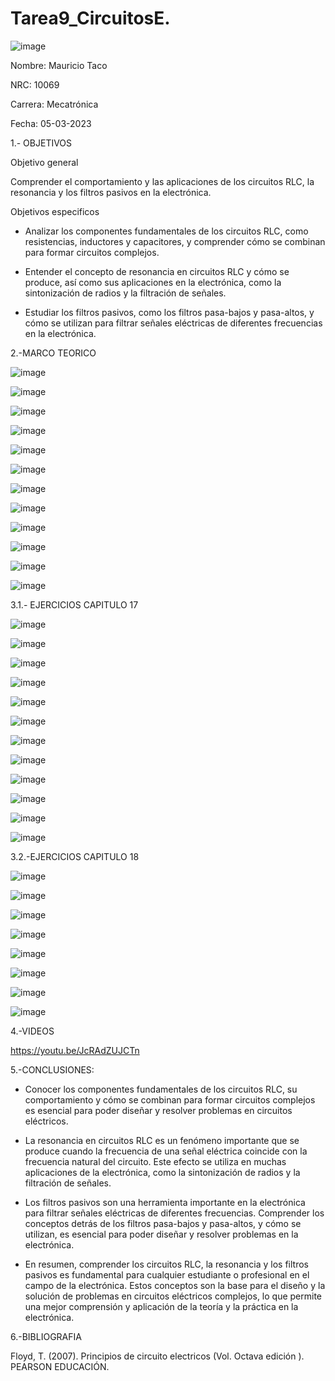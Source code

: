 # Tarea9_CircuitosE.
![image](https://user-images.githubusercontent.com/116677544/202339173-34d5623a-bb07-4f1e-af6e-d683e5fc623a.png)

Nombre: Mauricio Taco

NRC: 10069

Carrera: Mecatrónica

Fecha: 05-03-2023

1.- OBJETIVOS

Objetivo general

Comprender el comportamiento y las aplicaciones de los circuitos RLC, la resonancia y los filtros pasivos en la electrónica.

Objetivos especificos

- Analizar los componentes fundamentales de los circuitos RLC, como resistencias, inductores y capacitores, y comprender cómo se combinan para formar circuitos complejos.

- Entender el concepto de resonancia en circuitos RLC y cómo se produce, así como sus aplicaciones en la electrónica, como la sintonización de radios y la filtración de señales.

- Estudiar los filtros pasivos, como los filtros pasa-bajos y pasa-altos, y cómo se utilizan para filtrar señales eléctricas de diferentes frecuencias en la electrónica.

2.-MARCO TEORICO

![image](https://user-images.githubusercontent.com/116677544/223008935-3fe4a26a-9cc7-405d-9aec-c2cab209c694.png)

![image](https://user-images.githubusercontent.com/116677544/223008979-49ad6acd-6932-4634-96e2-08ea416a4aa9.png)

![image](https://user-images.githubusercontent.com/116677544/223009014-613ff6d0-9a51-450b-ba34-63263db5f34a.png)

![image](https://user-images.githubusercontent.com/116677544/223009042-6cc2ff7f-3b05-42e7-81de-d166a4790890.png)

![image](https://user-images.githubusercontent.com/116677544/223009075-6742c180-c212-41d4-b07a-f80e4e612828.png)

![image](https://user-images.githubusercontent.com/116677544/223009115-058badb3-fe54-46c1-a726-7adbe9e88e60.png)

![image](https://user-images.githubusercontent.com/116677544/223009145-e44b1055-0a3b-4ee3-a35f-2186914f7cd3.png)

![image](https://user-images.githubusercontent.com/116677544/223009208-48c1655f-114d-470f-9709-4b14b2184f25.png)

![image](https://user-images.githubusercontent.com/116677544/223009246-bbfc5cb8-2ff6-40ee-9e4e-b7144456ddbb.png)

![image](https://user-images.githubusercontent.com/116677544/223009286-493ff231-8a79-42d0-a10d-aca3555716b3.png)

![image](https://user-images.githubusercontent.com/116677544/223009336-2c37ecf8-d7fd-4f71-942d-b50dc625dc5e.png)

![image](https://user-images.githubusercontent.com/116677544/223009355-1824ec47-4b86-4eb4-9159-5520007964c4.png)

3.1.- EJERCICIOS CAPITULO 17

![image](https://user-images.githubusercontent.com/116677544/223009696-d2572b8a-200f-4feb-a2cd-81e486ba4d23.png)

![image](https://user-images.githubusercontent.com/116677544/223009745-e11808e2-dfc9-409e-9cef-51692d2b4afb.png)

![image](https://user-images.githubusercontent.com/116677544/223009803-5d401bd7-0b00-417f-8bea-b09a63119672.png)

![image](https://user-images.githubusercontent.com/116677544/223009832-6cf69329-6ca4-4048-8f2c-1c3d298ed7e4.png)

![image](https://user-images.githubusercontent.com/116677544/223009884-70e2d9cd-71d2-471f-9f98-73ba94580d4c.png)

![image](https://user-images.githubusercontent.com/116677544/223009924-9d2f7c0b-8ca8-45ae-b1fd-5a3fb6354726.png)

![image](https://user-images.githubusercontent.com/116677544/223009969-ae7cd4ee-2495-4fa2-b822-9b26dec0c5cc.png)

![image](https://user-images.githubusercontent.com/116677544/223010015-5cf2bb16-8317-4655-90fb-39d06cbf896c.png)

![image](https://user-images.githubusercontent.com/116677544/223010067-f6df32bb-8703-4351-bdc7-5a9dde3c861e.png)

![image](https://user-images.githubusercontent.com/116677544/223010131-cae53c29-ed24-4781-8c8c-4540fe0362e7.png)

![image](https://user-images.githubusercontent.com/116677544/223010182-7e2ce93b-dcf1-477c-a7fe-fcfe47e9ce60.png)

![image](https://user-images.githubusercontent.com/116677544/223010225-1a253194-c39d-4366-9cdf-5dd9d70d13a2.png)

3.2.-EJERCICIOS CAPITULO 18

![image](https://user-images.githubusercontent.com/116677544/223010417-98e0e915-3fc6-4920-8499-84e7e8da9081.png)

![image](https://user-images.githubusercontent.com/116677544/223010478-6e2cc24c-337c-44d9-96c2-5d206511c695.png)

![image](https://user-images.githubusercontent.com/116677544/223010510-db39abd5-7e51-47c0-8ce5-5db3c093419c.png)

![image](https://user-images.githubusercontent.com/116677544/223010547-17f72825-f29c-4e8e-8fd4-b4e473accfb0.png)

![image](https://user-images.githubusercontent.com/116677544/223010582-9b6e3658-f1ea-47bf-b738-49f36a48f447.png)

![image](https://user-images.githubusercontent.com/116677544/223010633-ed55b1ff-94af-4cbf-9000-6b636614b9da.png)

![image](https://user-images.githubusercontent.com/116677544/223010668-4792d996-e24d-44e0-8ea2-1cc6ec843ca2.png)

![image](https://user-images.githubusercontent.com/116677544/223010692-0953d205-637b-4e67-9b5f-c4286c87212c.png)


4.-VIDEOS

https://youtu.be/JcRAdZUJCTn

5.-CONCLUSIONES:

- Conocer los componentes fundamentales de los circuitos RLC, su comportamiento y cómo se combinan para formar circuitos complejos es esencial para poder diseñar y resolver problemas en circuitos eléctricos.

- La resonancia en circuitos RLC es un fenómeno importante que se produce cuando la frecuencia de una señal eléctrica coincide con la frecuencia natural del circuito. Este efecto se utiliza en muchas aplicaciones de la electrónica, como la sintonización de radios y la filtración de señales.

- Los filtros pasivos son una herramienta importante en la electrónica para filtrar señales eléctricas de diferentes frecuencias. Comprender los conceptos detrás de los filtros pasa-bajos y pasa-altos, y cómo se utilizan, es esencial para poder diseñar y resolver problemas en la electrónica.

- En resumen, comprender los circuitos RLC, la resonancia y los filtros pasivos es fundamental para cualquier estudiante o profesional en el campo de la electrónica. Estos conceptos son la base para el diseño y la solución de problemas en circuitos eléctricos complejos, lo que permite una mejor comprensión y aplicación de la teoría y la práctica en la electrónica.
 
6.-BIBLIOGRAFIA

Floyd, T. (2007). Principios de circuito electricos (Vol. Octava edición ). PEARSON EDUCACIÓN.
